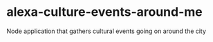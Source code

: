 # alexa-culture-events-around-me
Node application that gathers cultural events going on around the city
